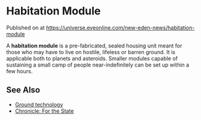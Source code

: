 # Habitation Module
Published on  at https://universe.eveonline.com/new-eden-news/habitation-module

A **habitation module** is a pre-fabricated, sealed housing unit meant for those who may have to live on hostile, lifeless or barren ground. It is applicable both to planets and asteroids. Smaller modules capable of sustaining a small camp of people near-indefinitely can be set up within a few hours.

See Also
--------

-   [Ground technology](ground-technology)
-   [Chronicle: For the State](7vYZ3VOwPonGQNwNTn7uW8)
